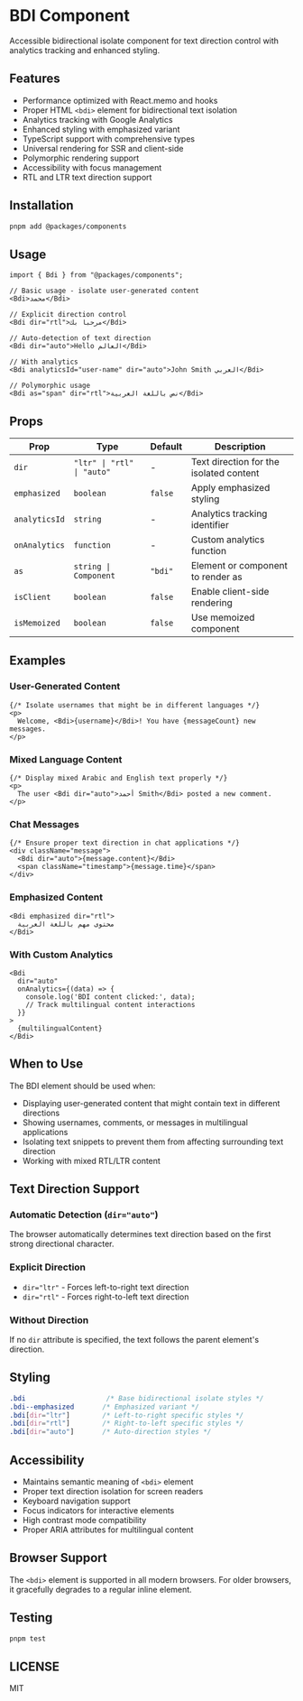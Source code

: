 # BDI Component

Accessible bidirectional isolate component for text direction control with analytics tracking and enhanced styling.

## Features

- Performance optimized with React.memo and hooks
- Proper HTML `<bdi>` element for bidirectional text isolation
- Analytics tracking with Google Analytics
- Enhanced styling with emphasized variant
- TypeScript support with comprehensive types
- Universal rendering for SSR and client-side
- Polymorphic rendering support
- Accessibility with focus management
- RTL and LTR text direction support

## Installation

```bash
pnpm add @packages/components
```

## Usage

```tsx
import { Bdi } from "@packages/components";

// Basic usage - isolate user-generated content
<Bdi>محمد</Bdi>

// Explicit direction control
<Bdi dir="rtl">مرحبا بك</Bdi>

// Auto-detection of text direction
<Bdi dir="auto">Hello العالم</Bdi>

// With analytics
<Bdi analyticsId="user-name" dir="auto">John Smith العربي</Bdi>

// Polymorphic usage
<Bdi as="span" dir="rtl">نص باللغة العربية</Bdi>
```

## Props

| Prop | Type | Default | Description |
|------|------|---------|-------------|
| `dir` | `"ltr" \| "rtl" \| "auto"` | - | Text direction for the isolated content |
| `emphasized` | `boolean` | `false` | Apply emphasized styling |
| `analyticsId` | `string` | - | Analytics tracking identifier |
| `onAnalytics` | `function` | - | Custom analytics function |
| `as` | `string \| Component` | `"bdi"` | Element or component to render as |
| `isClient` | `boolean` | `false` | Enable client-side rendering |
| `isMemoized` | `boolean` | `false` | Use memoized component |

## Examples

### User-Generated Content

```tsx
{/* Isolate usernames that might be in different languages */}
<p>
  Welcome, <Bdi>{username}</Bdi>! You have {messageCount} new messages.
</p>
```

### Mixed Language Content

```tsx
{/* Display mixed Arabic and English text properly */}
<p>
  The user <Bdi dir="auto">أحمد Smith</Bdi> posted a new comment.
</p>
```

### Chat Messages

```tsx
{/* Ensure proper text direction in chat applications */}
<div className="message">
  <Bdi dir="auto">{message.content}</Bdi>
  <span className="timestamp">{message.time}</span>
</div>
```

### Emphasized Content

```tsx
<Bdi emphasized dir="rtl">
  محتوى مهم باللغة العربية
</Bdi>
```

### With Custom Analytics

```tsx
<Bdi
  dir="auto"
  onAnalytics={(data) => {
    console.log('BDI content clicked:', data);
    // Track multilingual content interactions
  }}
>
  {multilingualContent}
</Bdi>
```

## When to Use

The BDI element should be used when:

- Displaying user-generated content that might contain text in different directions
- Showing usernames, comments, or messages in multilingual applications
- Isolating text snippets to prevent them from affecting surrounding text direction
- Working with mixed RTL/LTR content

## Text Direction Support

### Automatic Detection (`dir="auto"`)

The browser automatically determines text direction based on the first strong directional character.

### Explicit Direction

- `dir="ltr"` - Forces left-to-right text direction
- `dir="rtl"` - Forces right-to-left text direction

### Without Direction

If no `dir` attribute is specified, the text follows the parent element's direction.

## Styling

```css
.bdi                    /* Base bidirectional isolate styles */
.bdi--emphasized       /* Emphasized variant */
.bdi[dir="ltr"]        /* Left-to-right specific styles */
.bdi[dir="rtl"]        /* Right-to-left specific styles */
.bdi[dir="auto"]       /* Auto-direction styles */
```

## Accessibility

- Maintains semantic meaning of `<bdi>` element
- Proper text direction isolation for screen readers
- Keyboard navigation support
- Focus indicators for interactive elements
- High contrast mode compatibility
- Proper ARIA attributes for multilingual content

## Browser Support

The `<bdi>` element is supported in all modern browsers. For older browsers, it gracefully degrades to a regular inline element.

## Testing

```bash
pnpm test
```

## LICENSE

MIT
